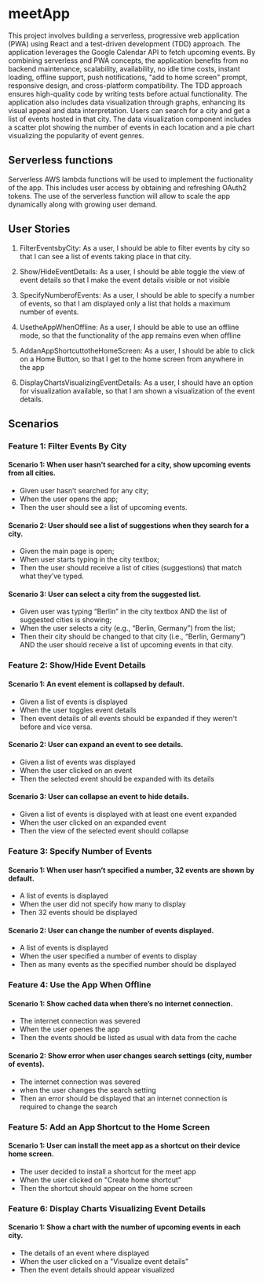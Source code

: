 # meetApp
 
This project involves building a serverless, progressive web application (PWA) using React and a test-driven development (TDD) approach. The application leverages the Google Calendar API to fetch upcoming events. By combining serverless and PWA concepts, the application benefits from no backend maintenance, scalability, availability, no idle time costs, instant loading, offline support, push notifications, "add to home screen" prompt, responsive design, and cross-platform compatibility. The TDD approach ensures high-quality code by writing tests before actual functionality. The application also includes data visualization through graphs, enhancing its visual appeal and data interpretation. Users can search for a city and get a list of events hosted in that city. The data visualization component includes a scatter plot showing the number of events in each location and a pie chart visualizing the popularity of event genres.

## Serverless functions
Serverless AWS lambda functions will be used to implement the fuctionality of the app. This includes user access by obtaining and refreshing OAuth2 tokens. The use of the serverless function will allow to scale the app dynamically along with growing user demand.

## User Stories

1. FilterEventsbyCity: As a user, I should be able to filter events by city so that I can see a list of events taking place in that city.

2. Show/HideEventDetails: As a user, I should be able toggle the view of event details so that I make the event details visible or not visible

3. SpecifyNumberofEvents: As a user, I should be able to specify a number of events, so that I am displayed only a list that holds a maximum number of events.

4. UsetheAppWhenOffline: As a user, I should be able to use an offline mode, so that the functionality of the app remains even when offline

5. AddanAppShortcuttotheHomeScreen: As a user, I should be able to click on a Home Button, so that I get to the home screen from anywhere in the app

6. DisplayChartsVisualizingEventDetails: As a user, I should have an option for visualization available, so that I am shown a visualization of the event details.

## Scenarios

### Feature 1: Filter Events By City
#### Scenario 1: When user hasn’t searched for a city, show upcoming events from all cities.
- Given user hasn’t searched for any city;
- When the user opens the app;
- Then the user should see a list of upcoming events.
#### Scenario 2: User should see a list of suggestions when they search for a city.
- Given the main page is open;
- When user starts typing in the city textbox;
- Then the user should receive a list of cities (suggestions) that match what they’ve typed.
#### Scenario 3: User can select a city from the suggested list.
- Given user was typing “Berlin” in the city textbox AND the list of suggested cities is showing;
- When the user selects a city (e.g., “Berlin, Germany”) from the list;
- Then their city should be changed to that city (i.e., “Berlin, Germany”) AND the user should receive a list of upcoming events in that city.
  
### Feature 2: Show/Hide Event Details
#### Scenario 1: An event element is collapsed by default.
- Given a list of events is displayed
- When the user toggles event details
- Then event details of all events should be expanded if they weren't before and vice versa.
#### Scenario 2: User can expand an event to see details.
- Given a list of events was displayed
- When the user clicked on an event
- Then the selected event should be expanded with its details
#### Scenario 3: User can collapse an event to hide details.
- Given a list of events is displayed with at least one event expanded
- When the user clicked on an expanded event
- Then the view of the selected event should collapse

### Feature 3: Specify Number of Events
#### Scenario 1: When user hasn’t specified a number, 32 events are shown by default.
- A list of events is displayed
- When the user did not specify how many to display
- Then 32 events should be displayed
#### Scenario 2: User can change the number of events displayed.
- A list of events is displayed
- When the user specified a number of events to display
- Then as many events as the specified number should be displayed
### Feature 4: Use the App When Offline
#### Scenario 1: Show cached data when there’s no internet connection.
- The internet connection was severed
- When the user openes the app
- Then the events should be listed as usual with data from the cache
#### Scenario 2: Show error when user changes search settings (city, number of events).
- The internet connection was severed
- when the user changes the search setting
- Then an error should be displayed that an internet connection is required to change the search

### Feature 5: Add an App Shortcut to the Home Screen
#### Scenario 1: User can install the meet app as a shortcut on their device home screen.
- The user decided to install a shortcut for the meet app
- When the user clicked on "Create home shortcut"
- Then the shortcut should appear on the home screen

### Feature 6: Display Charts Visualizing Event Details
#### Scenario 1: Show a chart with the number of upcoming events in each city.
- The details of an event where displayed
- When the user clicked on a "Visualize event details"
- Then the event details should appear visualized
